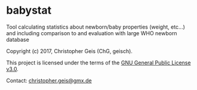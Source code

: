 # babystat
Tool calculating statistics about newborn/baby properties (weight, etc...) and including comparison to and evaluation with large WHO newborn database

Copyright (c) 2017, Christopher Geis (ChG, geisch).

This project is licensed under the terms of the [GNU General Public License v3.0](LICENSE).

Contact: christopher.geis@gmx.de
